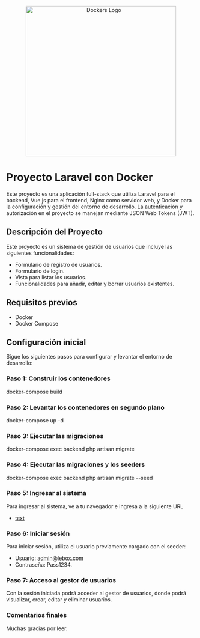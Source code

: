 <p align="center"><img src="https://www.ianlewis.org/assets/images/docker/large_v-trans.png" width="400" alt="Dockers Logo"></a></p>


# Proyecto Laravel con Docker

Este proyecto es una aplicación full-stack que utiliza Laravel para el backend, Vue.js para el frontend, Nginx como servidor web, y Docker para la configuración y gestión del entorno de desarrollo. La autenticación y autorización en el proyecto se manejan mediante JSON Web Tokens (JWT).

## Descripción del Proyecto

Este proyecto es un sistema de gestión de usuarios que incluye las siguientes funcionalidades:
- Formulario de registro de usuarios.
- Formulario de login.
- Vista para listar los usuarios.
- Funcionalidades para añadir, editar y borrar usuarios existentes.

## Requisitos previos

- Docker
- Docker Compose

## Configuración inicial

Sigue los siguientes pasos para configurar y levantar el entorno de desarrollo:

### Paso 1: Construir los contenedores

docker-compose build

### Paso 2: Levantar los contenedores en segundo plano

docker-compose up -d

### Paso 3: Ejecutar las migraciones

docker-compose exec backend php artisan migrate

### Paso 4: Ejecutar las migraciones y los seeders

docker-compose exec backend php artisan migrate --seed

### Paso 5: Ingresar al sistema

Para ingresar al sistema, ve a tu navegador e ingresa a la siguiente URL

- [text](http://localhost:8080/)


### Paso 6: Iniciar sesión

Para iniciar sesión, utiliza el usuario previamente cargado con el seeder:

- Usuario: admin@lebox.com
- Contraseña: Pass1234.

### Paso 7: Acceso al gestor de usuarios

Con la sesión iniciada podrá acceder al gestor de usuarios, donde podrá visualizar, crear, editar y eliminar usuarios.


### Comentarios finales

Muchas gracias por leer.
